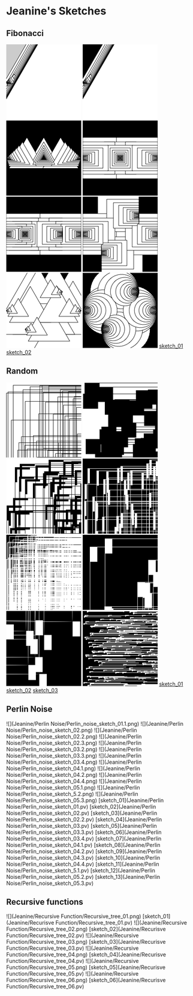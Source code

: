 # Jeanine's Sketches

## Fibonacci
![](Jeanine/Fibonacci/Fibonacci_sketch_02.2.png)
![](Jeanine/Fibonacci/Fibonacci_sketch_02.3.png)
![](Jeanine/Fibonacci/Fibonacci_sketch_02.4.png)
![](Jeanine/Fibonacci/Fibonacci_sketch_02.5.png)
![](Jeanine/Fibonacci/Fibonacci_sketch_02.6.png)
![](Jeanine/Fibonacci/Fibonacci_sketch_02.7.png)
![](Jeanine/Fibonacci/Fibonacci_sketch_02.8.png)
![](Jeanine/Fibonacci/Fibonacci_sketch_02.9.png)
[sketch_01](Jeanine/Fibonacci/Fibonacci_sketch_01.pv)
[sketch_02](Jeanine/Fibonacci/Fibonacci_sketch_02.pv)

## Random
![](Jeanine/Random/Random_sketch_01.png)
![](Jeanine/Random/Random_sketch_04.png)
![](Jeanine/Random/Random_sketch_05.png)
![](Jeanine/Random/Random_sketch_06.png)
![](Jeanine/Random/Random_sketch_07.png)
![](Jeanine/Random/Random_sketch_08.png)
![](Jeanine/Random/Random_sketch_09.png)
![](Jeanine/Random/Random_sketch_10.png)
[sketch_01](Jeanine/Random/Random_sketch_01.pv)
[sketch_02](Jeanine/Random/Random_sketch_02.pv)
[sketch_03](Jeanine/Random/Random_sketch_03.pv)

## Perlin Noise
![](Jeanine/Perlin Noise/Perlin_noise_sketch_01.1.png)
![](Jeanine/Perlin Noise/Perlin_noise_sketch_02.png)
![](Jeanine/Perlin Noise/Perlin_noise_sketch_02.2.png)
![](Jeanine/Perlin Noise/Perlin_noise_sketch_02.3.png)
![](Jeanine/Perlin Noise/Perlin_noise_sketch_03.2.png)
![](Jeanine/Perlin Noise/Perlin_noise_sketch_03.3.png)
![](Jeanine/Perlin Noise/Perlin_noise_sketch_03.4.png)
![](Jeanine/Perlin Noise/Perlin_noise_sketch_04.1.png)
![](Jeanine/Perlin Noise/Perlin_noise_sketch_04.2.png)
![](Jeanine/Perlin Noise/Perlin_noise_sketch_04.4.png)
![](Jeanine/Perlin Noise/Perlin_noise_sketch_05.1.png)
![](Jeanine/Perlin Noise/Perlin_noise_sketch_5.2.png)
![](Jeanine/Perlin Noise/Perlin_noise_sketch_05.3.png)
[sketch_01](Jeanine/Perlin Noise/Perlin_noise_sketch_01.pv)
[sketch_02](Jeanine/Perlin Noise/Perlin_noise_sketch_02.pv)
[sketch_03](Jeanine/Perlin Noise/Perlin_noise_sketch_02.2.pv)
[sketch_04](Jeanine/Perlin Noise/Perlin_noise_sketch_03.pv)
[sketch_05](Jeanine/Perlin Noise/Perlin_noise_sketch_03.3.pv)
[sketch_06](Jeanine/Perlin Noise/Perlin_noise_sketch_03.4.pv)
[sketch_07](Jeanine/Perlin Noise/Perlin_noise_sketch_04.1.pv)
[sketch_08](Jeanine/Perlin Noise/Perlin_noise_sketch_04.2.pv)
[sketch_09](Jeanine/Perlin Noise/Perlin_noise_sketch_04.3.pv)
[sketch_10](Jeanine/Perlin Noise/Perlin_noise_sketch_04.4.pv)
[sketch_11](Jeanine/Perlin Noise/Perlin_noise_sketch_5.1.pv)
[sketch_12](Jeanine/Perlin Noise/Perlin_noise_sketch_05.2.pv)
[sketch_13](Jeanine/Perlin Noise/Perlin_noise_sketch_05.3.pv)


## Recursive functions
![](Jeanine/Recursive Function/Recursive_tree_01.png)
[sketch_01](Jeanine/Recurisve Function/Recursive_tree_01.pv)
![](Jeanine/Recursive Function/Recursive_tree_02.png)
[sketch_02](Jeanine/Recurisve Function/Recursive_tree_02.pv)
![](Jeanine/Recursive Function/Recursive_tree_03.png)
[sketch_03](Jeanine/Recurisve Function/Recursive_tree_03.pv)
![](Jeanine/Recursive Function/Recursive_tree_04.png)
[sketch_04](Jeanine/Recurisve Function/Recursive_tree_04.pv)
![](Jeanine/Recursive Function/Recursive_tree_05.png)
[sketch_05](Jeanine/Recurisve Function/Recursive_tree_05.pv)
![](Jeanine/Recursive Function/Recursive_tree_06.png)
[sketch_06](Jeanine/Recurisve Function/Recursive_tree_06.pv)
            
